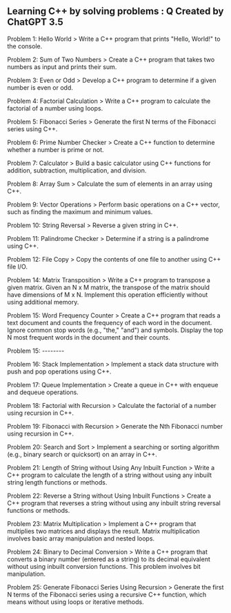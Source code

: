 ## Learning C++ by solving problems : Q Created by ChatGPT 3.5

Problem 1: Hello World >
Write a C++ program that prints "Hello, World!" to the console.

Problem 2: Sum of Two Numbers >
Create a C++ program that takes two numbers as input and prints their sum.

Problem 3: Even or Odd >
Develop a C++ program to determine if a given number is even or odd.

Problem 4: Factorial Calculation >
Write a C++ program to calculate the factorial of a number using loops.

Problem 5: Fibonacci Series >
Generate the first N terms of the Fibonacci series using C++.

Problem 6: Prime Number Checker >
Create a C++ function to determine whether a number is prime or not.

Problem 7: Calculator >
Build a basic calculator using C++ functions for addition, subtraction, multiplication, and division.

Problem 8: Array Sum >
Calculate the sum of elements in an array using C++.

Problem 9: Vector Operations >
Perform basic operations on a C++ vector, such as finding the maximum and minimum values.

Problem 10: String Reversal >
Reverse a given string in C++.

Problem 11: Palindrome Checker >
Determine if a string is a palindrome using C++.

Problem 12: File Copy >
Copy the contents of one file to another using C++ file I/O.

Problem 14: Matrix Transposition >
Write a C++ program to transpose a given matrix. Given an N x M matrix, the transpose of the matrix should have dimensions of M x N. Implement this operation efficiently without using additional memory.

Problem 15: Word Frequency Counter >
Create a C++ program that reads a text document and counts the frequency of each word in the document. Ignore common stop words (e.g., "the," "and") and symbols. Display the top N most frequent words in the document and their counts.

Problem 15: --------

Problem 16: Stack Implementation >
Implement a stack data structure with push and pop operations using C++.

Problem 17: Queue Implementation >
Create a queue in C++ with enqueue and dequeue operations.

Problem 18: Factorial with Recursion >
Calculate the factorial of a number using recursion in C++.

Problem 19: Fibonacci with Recursion >
Generate the Nth Fibonacci number using recursion in C++.

Problem 20: Search and Sort >
Implement a searching or sorting algorithm (e.g., binary search or quicksort) on an array in C++.

Problem 21: Length of String without Using Any Inbuilt Function >
Write a C++ program to calculate the length of a string without using any inbuilt string length functions or methods.

Problem 22: Reverse a String without Using Inbuilt Functions >
Create a C++ program that reverses a string without using any inbuilt string reversal functions or methods.

Problem 23: Matrix Multiplication >
Implement a C++ program that multiplies two matrices and displays the result. Matrix multiplication involves basic array manipulation and nested loops.

Problem 24: Binary to Decimal Conversion >
Write a C++ program that converts a binary number (entered as a string) to its decimal equivalent without using inbuilt conversion functions. This problem involves bit manipulation.

Problem 25: Generate Fibonacci Series Using Recursion >
Generate the first N terms of the Fibonacci series using a recursive C++ function, which means without using loops or iterative methods.

